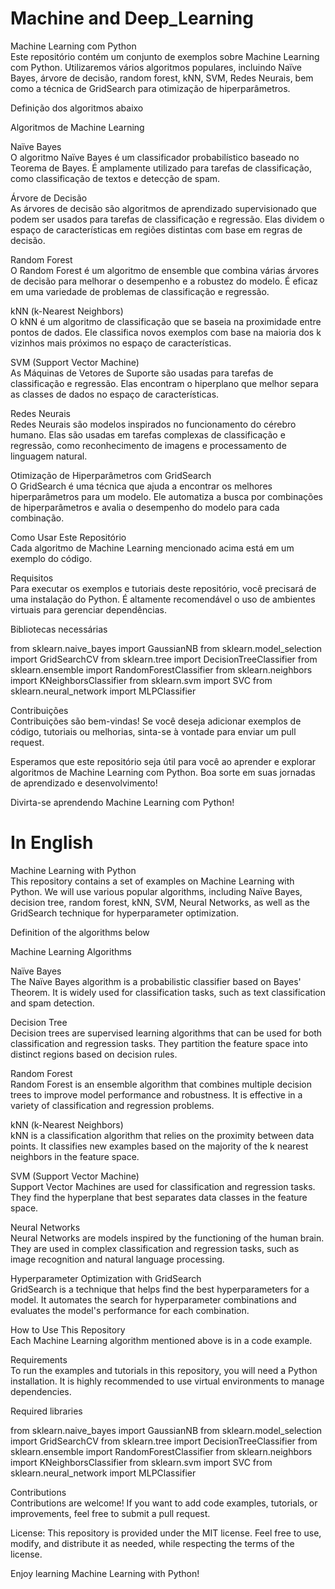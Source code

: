 # Machine and Deep_Learning

Machine Learning com Python <br>
Este repositório contém um conjunto de exemplos sobre Machine Learning com Python. Utilizaremos vários algoritmos populares, incluindo Naïve Bayes, árvore de decisão, random forest, kNN, SVM, Redes Neurais, 
bem como a técnica de GridSearch para otimização de hiperparâmetros.

Definição dos algoritmos abaixo <br>

Algoritmos de Machine Learning <br>

Naïve Bayes <br>
O algoritmo Naïve Bayes é um classificador probabilístico baseado no Teorema de Bayes. É amplamente utilizado para tarefas de classificação, como classificação de textos e detecção de spam.

Árvore de Decisão <br>
As árvores de decisão são algoritmos de aprendizado supervisionado que podem ser usados para tarefas de classificação e regressão. Elas dividem o espaço de características em regiões distintas com base em regras de decisão.

Random Forest <br>
O Random Forest é um algoritmo de ensemble que combina várias árvores de decisão para melhorar o desempenho e a robustez do modelo. É eficaz em uma variedade de problemas de classificação e regressão.

kNN (k-Nearest Neighbors) <br>
O kNN é um algoritmo de classificação que se baseia na proximidade entre pontos de dados. Ele classifica novos exemplos com base na maioria dos k vizinhos mais próximos no espaço de características.

SVM (Support Vector Machine) <br>
As Máquinas de Vetores de Suporte são usadas para tarefas de classificação e regressão. Elas encontram o hiperplano que melhor separa as classes de dados no espaço de características.

Redes Neurais <br>
Redes Neurais são modelos inspirados no funcionamento do cérebro humano. Elas são usadas em tarefas complexas de classificação e regressão, como reconhecimento de imagens e processamento de linguagem natural.

Otimização de Hiperparâmetros com GridSearch <br>
O GridSearch é uma técnica que ajuda a encontrar os melhores hiperparâmetros para um modelo. Ele automatiza a busca por combinações de hiperparâmetros e avalia o desempenho do modelo para cada combinação.

Como Usar Este Repositório <br>
Cada algoritmo de Machine Learning mencionado acima está em um exemplo do código.

Requisitos <br>
Para executar os exemplos e tutoriais deste repositório, você precisará de uma instalação do Python. É altamente recomendável o uso de ambientes virtuais para gerenciar dependências.

Bibliotecas necessárias <br>

from sklearn.naive_bayes import GaussianNB
from sklearn.model_selection import GridSearchCV
from sklearn.tree import DecisionTreeClassifier
from sklearn.ensemble import RandomForestClassifier
from sklearn.neighbors import KNeighborsClassifier
from sklearn.svm import SVC
from sklearn.neural_network import MLPClassifier

Contribuições <br>
Contribuições são bem-vindas! Se você deseja adicionar exemplos de código, tutoriais ou melhorias, sinta-se à vontade para enviar um pull request.

Esperamos que este repositório seja útil para você ao aprender e explorar algoritmos de Machine Learning com Python. Boa sorte em suas jornadas de aprendizado e desenvolvimento!

Divirta-se aprendendo Machine Learning com Python!

# In English

Machine Learning with Python <br>
This repository contains a set of examples on Machine Learning with Python. We will use various popular algorithms, including Naïve Bayes, decision tree, random forest, kNN, SVM, Neural Networks, as well as the GridSearch technique for hyperparameter optimization.

Definition of the algorithms below <br>

Machine Learning Algorithms

Naïve Bayes <br>
The Naïve Bayes algorithm is a probabilistic classifier based on Bayes' Theorem. It is widely used for classification tasks, such as text classification and spam detection.

Decision Tree <br>
Decision trees are supervised learning algorithms that can be used for both classification and regression tasks. They partition the feature space into distinct regions based on decision rules.

Random Forest <br>
Random Forest is an ensemble algorithm that combines multiple decision trees to improve model performance and robustness. It is effective in a variety of classification and regression problems.

kNN (k-Nearest Neighbors) <br>
kNN is a classification algorithm that relies on the proximity between data points. It classifies new examples based on the majority of the k nearest neighbors in the feature space.

SVM (Support Vector Machine) <br>
Support Vector Machines are used for classification and regression tasks. They find the hyperplane that best separates data classes in the feature space.

Neural Networks <br>
Neural Networks are models inspired by the functioning of the human brain. They are used in complex classification and regression tasks, such as image recognition and natural language processing.

Hyperparameter Optimization with GridSearch <br>
GridSearch is a technique that helps find the best hyperparameters for a model. It automates the search for hyperparameter combinations and evaluates the model's performance for each combination.

How to Use This Repository <br>
Each Machine Learning algorithm mentioned above is in a code example.

Requirements <br>
To run the examples and tutorials in this repository, you will need a Python installation. It is highly recommended to use virtual environments to manage dependencies.

Required libraries <br>

from sklearn.naive_bayes import GaussianNB
from sklearn.model_selection import GridSearchCV
from sklearn.tree import DecisionTreeClassifier
from sklearn.ensemble import RandomForestClassifier
from sklearn.neighbors import KNeighborsClassifier
from sklearn.svm import SVC
from sklearn.neural_network import MLPClassifier

Contributions <br>
Contributions are welcome! If you want to add code examples, tutorials, or improvements, feel free to submit a pull request.

License:
This repository is provided under the MIT license. Feel free to use, modify, and distribute it as needed, while respecting the terms of the license.

Enjoy learning Machine Learning with Python!
